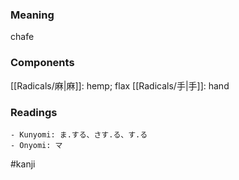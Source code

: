### Meaning

chafe

### Components

[[Radicals/麻|麻]]: hemp; flax [[Radicals/手|手]]: hand

### Readings

```
- Kunyomi: ま.する、さす.る、す.る
- Onyomi: マ
```

#kanji